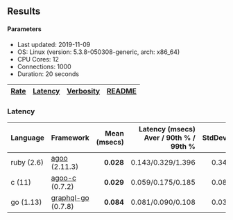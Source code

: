 ## Results

<!-- Result from here -->

#### Parameters
- Last updated: 2019-11-09
- OS: Linux (version: 5.3.8-050308-generic, arch: x86_64)
- CPU Cores: 12
- Connections: 1000
- Duration: 20 seconds

| [Rate](rates.md) | [Latency](latency.md) | [Verbosity](verbosity.md) | [README](README.md) |
| ---------------- | --------------------- | ------------------------- | ------------------- |

### Latency
| Language | Framework | Mean (msecs) | Latency (msecs) Aver / 90th % / 99th % | StdDev | Req/sec | Verb. |
| ------------------ | ---------------------- | ---------------:| -----------------:| ------------------:| ------:| ------:|
| ruby (2.6) | [agoo](github.com/ohler55/agoo) (2.11.3) | **0.028** | 0.143/0.329/1.396 | 0.34 | 175276 | 107 |
| c (11) | [agoo-c](github.com/ohler55/agoo-c) (0.7.2) | **0.029** | 0.059/0.175/0.185 | 0.08 | 434214 | 345 |
| go (1.13) | [graphql-go](https://github.com/graphql-go/graphql) (0.7.8) | **0.084** | 0.081/0.090/0.108 | 0.03 | 30869 | 392 |
<!-- Result till here -->
